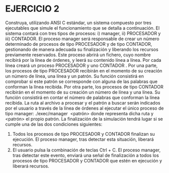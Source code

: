 EJERCICIO 2
==============
Construya, utilizando ANSI C estándar, un sistema compuesto por tres ejecutables que simule el
funcionamiento que se detalla a continuación. El sistema contará con tres tipos de procesos: i) manager, ii)
PROCESADOR y iii) CONTADOR.
El proceso manager será responsable de crear un número determinado de procesos de tipo
PROCESADOR y de tipo CONTADOR, gestionando de manera adecuada su finalización y liberando los
recursos previamente reservados. Este proceso abrirá un fichero, cuyo nombre recibirá por la línea de
órdenes, y leerá su contenido línea a línea. Por cada línea creará un proceso PROCESADOR y uno
CONTADOR .
Por una parte, los procesos de tipo PROCESADOR recibirán en el momento de su creación un número de
línea, una línea y un patrón. Su función consistirá en comprobar si este patrón se corresponde con alguna de
las palabras que conforman la línea recibida.
Por otra parte, los procesos de tipo CONTADOR recibirán en el momento de su creación un número de
línea y una línea. Su función consistirá en contar el número de palabras que conforman la línea recibida.
La ruta al archivo a procesar y el patrón a buscar serán indicados por el usuario a través de la línea de
órdenes al ejecutar el único proceso de tipo manager:
./exec/manager <archivo> <patrón>
donde <archivo> representa dicha ruta y <patrón> el propio patrón.
La finalización de la simulación tendrá lugar si se cumple una de las dos condiciones siguientes:
1. Todos los procesos de tipo PROCESADOR y CONTADOR finalizan su ejecución. El proceso
manager, tras detectar esta situación, liberará recursos.
2. El usuario pulsa la combinación de teclas Ctrl + C. El proceso manager, tras detectar este evento,
enviará una señal de finalización a todos los procesos de tipo PROCESADOR y CONTADOR que estén en
ejecución y liberará recursos.
